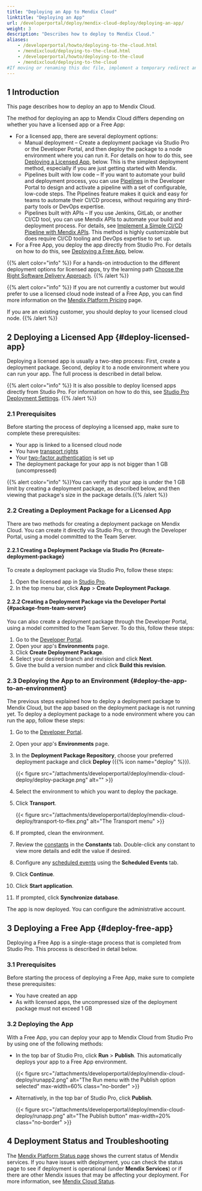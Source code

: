 ```yaml
---
title: "Deploying an App to Mendix Cloud"
linktitle: "Deploying an App"
url: /developerportal/deploy/mendix-cloud-deploy/deploying-an-app/
weight: 3
description: "Describes how to deploy to Mendix Cloud."
aliases:
    - /developerportal/howto/deploying-to-the-cloud.html
    - /mendixcloud/deploying-to-the-cloud.html
    - /developerportal/howto/deploying-to-the-cloud
    - /mendixcloud/deploying-to-the-cloud
#If moving or renaming this doc file, implement a temporary redirect and let the respective team know they should update the URL in the product. See Mapping to Products for more details.
---
```


## 1 Introduction

This page describes how to deploy an app to Mendix Cloud.

The method for deploying an app to Mendix Cloud differs depending on whether you have a licensed app or a Free App:

* For a licensed app, there are several deployment options:
    * Manual deployment – Create a deployment package via Studio Pro or the Developer Portal, and then deploy the package to a node environment where you can run it. For details on how to do this, see [Deploying a Licensed App](#deploy-licensed-app), below. This is the simplest deployment method, especially if you are just getting started with Mendix.
    * Pipelines built with low code – If you want to automate your build and deployment process, you can use [Pipelines](/developerportal/deploy/pipelines/) in the Developer Portal to design and activate a pipeline with a set of configurable, low-code steps. The Pipelines feature makes it quick and easy for teams to automate their CI/CD process, without requiring any third-party tools or DevOps expertise.
    * Pipelines built with APIs – If you use Jenkins, GitLab, or another CI/CD tool, you can use Mendix APIs to automate your build and deployment process. For details, see [Implement a Simple CI/CD Pipeline with Mendix APIs](/howto/integration/implement-cicd-pipeline/). This method is highly customizable but does require CI/CD tooling and DevOps expertise to set up.
* For a Free App, you deploy the app directly from Studio Pro. For details on how to do this, see [Deploying a Free App](#deploy-free-app), below.

{{% alert color="info" %}}
For a hands-on introduction to the different deployment options for licensed apps, try the learning path [Choose the Right Software Delivery Approach](https://academy.mendix.com/link/paths/156/Choose-the-Right-Software-Delivery-Approach).
{{% /alert %}}

{{% alert color="info" %}}
If you are not currently a customer but would prefer to use a licensed cloud node instead of a Free App, you can find more information on the [Mendix Platform Pricing](https://www.mendix.com/pricing) page.

If you are an existing customer, you should deploy to your licensed cloud node.
{{% /alert %}}

## 2 Deploying a Licensed App {#deploy-licensed-app}

 Deploying a licensed app is usually a two-step process: First, create a deployment package. Second, deploy it to a node environment where you can run your app. The full process is described in detail below.

{{% alert color="info" %}}
It is also possible to deploy licensed apps directly from Studio Pro. For information on how to do this, see [Studio Pro Deployment Settings](/developerportal/deploy/studio-deployment-settings/).
{{% /alert %}}

### 2.1 Prerequisites

Before starting the process of deploying a licensed app, make sure to complete these prerequisites:

* Your app is linked to a licensed cloud node
* You have [transport rights](/developerportal/deploy/node-permissions/#transport-rights)
* Your [two-factor authentication](/developerportal/deploy/two-factor-authentication/) is set up
* The deployment package for your app is not bigger than 1 GB (uncompressed)

{{% alert color="info" %}}You can verify that your app is under the 1 GB limit by creating a deployment package, as described below, and then viewing that package's size in the package details.{{% /alert %}}

### 2.2 Creating a Deployment Package for a Licensed App

There are two methods for creating a deployment package on Mendix Cloud. You can create it directly via Studio Pro, or through the Developer Portal, using a model committed to the Team Server.

#### 2.2.1 Creating a Deployment Package via Studio Pro {#create-deployment-package}

To create a deployment package via Studio Pro, follow these steps:

1. Open the licensed app in [Studio Pro](https://marketplace.mendix.com/link/studiopro/).
1. In the top menu bar, click **App** > **Create Deployment Package**.

#### 2.2.2 Creating a Deployment Package via the Developer Portal {#package-from-team-server}

You can also create a deployment package through the Developer Portal, using a model committed to the Team Server. To do this, follow these steps:

1. Go to the [Developer Portal](https://sprintr.home.mendix.com).
1. Open your app's **Environments** page.
1. Click **Create Deployment Package**.
1. Select your desired branch and revision and click **Next**.
1. Give the build a version number and click **Build this revision**.

### 2.3 Deploying the App to an Environment {#deploy-the-app-to-an-environment}

The previous steps explained how to deploy a deployment package to Mendix Cloud, but the app based on the deployment package is not running yet. To deploy a deployment package to a node environment where you can run the app, follow these steps:

1. Go to the [Developer Portal](https://sprintr.home.mendix.com).
1. Open your app's **Environments** page.
1. In the **Deployment Package Repository**, choose your preferred deployment package and click **Deploy** ({{% icon name="deploy" %}}).

    {{< figure src="/attachments/developerportal/deploy/mendix-cloud-deploy/deploy-package.png" alt="" >}}

1. Select the environment to which you want to deploy the package.
1. Click **Transport**.

    {{< figure src="/attachments/developerportal/deploy/mendix-cloud-deploy/transport-to-flex.png" alt="The Transport menu" >}}

1. If prompted, clean the environment.
1. Review the [constants](/refguide/constants/) in the **Constants** tab. Double-click any constant to view more details and edit the value if desired.
1. Configure any [scheduled events](/refguide/scheduled-events/) using the **Scheduled Events** tab.
1. Click **Continue**.
1. Click **Start application**. 
1. If prompted, click **Synchronize database**.

The app is now deployed. You can configure the administrative account.

## 3 Deploying a Free App {#deploy-free-app}

Deploying a Free App is a single-stage process that is completed from Studio Pro. This process is described in detail below.

### 3.1 Prerequisites

Before starting the process of deploying a Free App, make sure to complete these prerequisites:

* You have created an app
* As with licensed apps, the uncompressed size of the deployment package must not exceed 1 GB

### 3.2 Deploying the App

With a Free App, you can deploy your app to Mendix Cloud from Studio Pro by using one of the following methods:

* In the top bar of Studio Pro, click **Run** > **Publish**. This automatically deploys your app to a Free App environment.

    {{< figure src="/attachments/developerportal/deploy/mendix-cloud-deploy/runapp2.png" alt="The Run menu with the Publish option selected" max-width=60% class="no-border" >}}

* Alternatively, in the top bar of Studio Pro, click **Publish**.

    {{< figure src="/attachments/developerportal/deploy/mendix-cloud-deploy/runapp.png" alt="The Publish button" max-width=20% class="no-border" >}}

## 4 Deployment Status and Troubleshooting

The [Mendix Platform Status page](https://status.mendix.com/) shows the current status of Mendix services. If you have issues with deployment, you can check the status page to see if deployment is operational (under **Mendix Services**) or if there are other Mendix issues that may be affecting your deployment. For more information, see [Mendix Cloud Status](/developerportal/deploy/mendix-cloud-status/).
